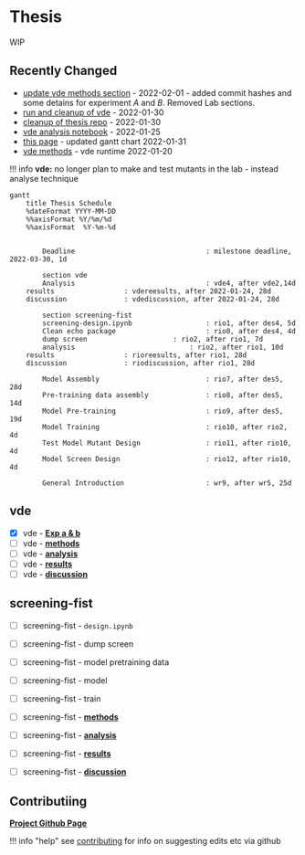 # Thesis

WIP

## Recently Changed

- [update vde methods section](methods-evo.md) - 2022-02-01 - added commit hashes and some detains for experiment $A$ and $B$. Removed Lab sections.
- [run and cleanup of vde](https://github.com/jamesengleback/vde) - 2022-01-30
- [cleanup of thesis repo](https://github.com/jamesengleback/thesis) - 2022-01-30
- [vde analysis notebook](evo-a-b.md) - 2022-01-25
- [this page](index.md) - updated gantt chart 2022-01-31
- [vde methods](methods-evo.md) - vde runtime 2022-01-20

!!! info
	**vde:** no longer plan to make and test mutants in the lab - instead analyse technique

```mermaid
gantt
	title Thesis Schedule
	%dateFormat YYYY-MM-DD
	%%axisFormat %Y/%m/%d
	%%axisFormat  %Y-%m-%d


        Deadline                                : milestone deadline, 2022-03-30, 1d

        section vde
        Analysis                                : vde4, after vde2,14d
	results 				: vdereesults, after 2022-01-24, 28d
	discussion 				: vdediscussion, after 2022-01-24, 28d

        section screening-fist
        screening-design.ipynb                  : rio1, after des4, 5d
        Clean echo package                      : rio0, after des4, 4d
        dump screen          			: rio2, after rio1, 7d
        analysis                        	: rio2, after rio1, 10d
	results 				: rioreesults, after rio1, 28d
	discussion 				: riodiscussion, after rio1, 28d

        Model Assembly                          : rio7, after des5, 28d
        Pre-training data assembly              : rio8, after des5, 14d
        Model Pre-training                      : rio9, after des5, 19d
        Model Training                          : rio10, after rio2, 4d
        Test Model Mutant Design                : rio11, after rio10, 4d
        Model Screen Design                     : rio12, after rio10, 4d

        General Introduction                    : wr9, after wr5, 25d
```

## vde
- [x] vde - [**Exp a & b**](https://github.com/jamesengleback/vde)
- [ ] vde - [**methods**](methods-evo.md) 
- [ ] vde - [**analysis**](evo-a-b.md) 
- [ ] vde - [**results**](results-evo.md)
- [ ] vde - [**discussion**](discussion-evo.md)

## screening-fist
- [ ] screening-fist - `design.ipynb`  
- [ ] screening-fist - dump screen
- [ ] screening-fist - model pretraining data
- [ ] screening-fist - model
- [ ] screening-fist - train
- [ ] screening-fist - [**methods**](methods-rio.md)
- [ ] screening-fist - [**analysis**](analysis-rio.md)
- [ ] screening-fist - [**results**](results-rio.md)
- [ ] screening-fist - [**discussion**](discussion-rio.md)



## Contributiing
[**Project Github Page**](https://github.com/jamesengleback/thesis)

!!! info "help"
	see [contributing](contributing.md) for info on suggesting edits etc via github

